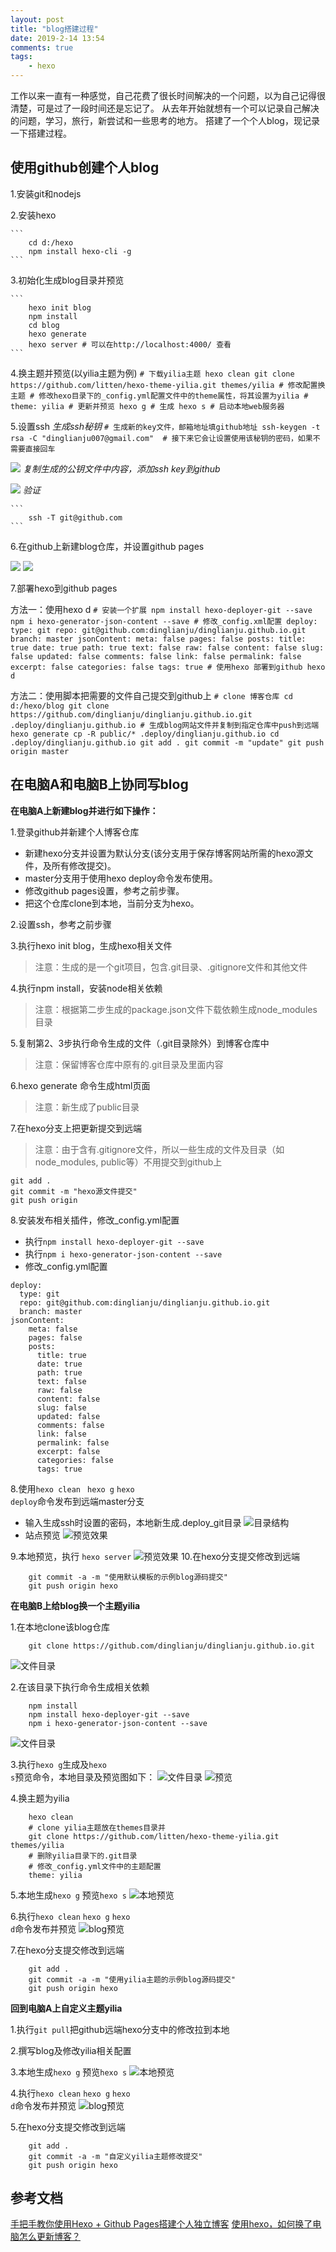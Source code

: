```yaml
---
layout: post
title: "blog搭建过程"
date: 2019-2-14 13:54
comments: true
tags: 
	- hexo
---
```


工作以来一直有一种感觉，自己花费了很长时间解决的一个问题，以为自己记得很清楚，可是过了一段时间还是忘记了。
从去年开始就想有一个可以记录自己解决的问题，学习，旅行，新尝试和一些思考的地方。
搭建了一个个人blog，现记录一下搭建过程。

<!-- more -->

## **使用github创建个人blog**

1.安装git和nodejs

2.安装hexo

	```
		cd d:/hexo
		npm install hexo-cli -g
	```
	
3.初始化生成blog目录并预览

	```
		hexo init blog
		npm install
		cd blog
		hexo generate
		hexo server # 可以在http://localhost:4000/ 查看
	```
	
4.换主题并预览(以yilia主题为例)
	```
		# 下载yilia主题
		hexo clean
		git clone https://github.com/litten/hexo-theme-yilia.git themes/yilia
		# 修改配置换主题
		# 修改hexo目录下的_config.yml配置文件中的theme属性，将其设置为yilia
		# 	theme: yilia
		# 更新并预览
		hexo g # 生成
		hexo s # 启动本地web服务器
	```
	
5.设置ssh
*生成ssh秘钥*
	```
		# 生成新的key文件，邮箱地址填github地址
		ssh-keygen -t rsa -C "dinglianju007@gmail.com" 
		# 接下来它会让设置使用该秘钥的密码，如果不需要直接回车
	```
	
![](/assets/blogImg/20190214/ssh1.png)
*复制生成的公钥文件中内容，添加ssh key到github*
	
![](/assets/blogImg/20190214/ssh2.png)
*验证*
	
	```
		ssh -T git@github.com
	```
	
6.在github上新建blog仓库，并设置github pages

![](/assets/blogImg/20190214/blog1.png)
![](/assets/blogImg/20190214/blog2.png)
	
7.部署hexo到github pages

方法一：使用hexo d
	```
		# 安装一个扩展
		npm install hexo-deployer-git --save
		npm i hexo-generator-json-content --save
		# 修改_config.xml配置
		deploy:
			type: git
			repo: git@github.com:dinglianju/dinglianju.github.io.git
			branch: master
		jsonContent:
		    meta: false
		    pages: false
		    posts:
		      title: true
		      date: true
		      path: true
		      text: false
		      raw: false
		      content: false
		      slug: false
		      updated: false
		      comments: false
		      link: false
		      permalink: false
		      excerpt: false
		      categories: false
		      tags: true
		# 使用hexo 部署到github
		hexo d
	```

方法二：使用脚本把需要的文件自己提交到github上
	```
		# clone 博客仓库
		cd d:/hexo/blog
		git clone https://github.com/dinglianju/dinglianju.github.io.git .deploy/dinglianju.github.io
		# 生成blog网站文件并复制到指定仓库中push到远端
		hexo generate
		cp -R public/* .deploy/dinglianju.github.io
		cd .deploy/dinglianju.github.io
		git add .
		git commit -m "update"
		git push origin master
	```
	
## **在电脑A和电脑B上协同写blog**

**在电脑A上新建blog并进行如下操作：**

1.登录github并新建个人博客仓库
+ 新建hexo分支并设置为默认分支(该分支用于保存博客网站所需的hexo源文件，及所有修改提交)。
+ master分支用于使用hexo deploy命令发布使用。
+ 修改github pages设置，参考之前步骤。
+ 把这个仓库clone到本地，当前分支为hexo。

2.设置ssh，参考之前步骤
	
3.执行hexo init blog，生成hexo相关文件
> 注意：生成的是一个git项目，包含.git目录、.gitignore文件和其他文件

4.执行npm install，安装node相关依赖
> 注意：根据第二步生成的package.json文件下载依赖生成node_modules目录

5.复制第2、3步执行命令生成的文件（.git目录除外）到博客仓库中
> 注意：保留博客仓库中原有的.git目录及里面内容
	
6.hexo generate 命令生成html页面
> 注意：新生成了public目录
	
7.在hexo分支上把更新提交到远端
> 注意：由于含有.gitignore文件，所以一些生成的文件及目录（如node_modules, public等）不用提交到github上

```
git add .
git commit -m "hexo源文件提交"
git push origin
```
	
8.安装发布相关插件，修改_config.yml配置
+ 执行<code>npm install hexo-deployer-git --save</code>
+ 执行<code>npm i hexo-generator-json-content --save</code>
+ 修改_config.yml配置
```
deploy:
  type: git
  repo: git@github.com:dinglianju/dinglianju.github.io.git
  branch: master
jsonContent:
    meta: false
    pages: false
    posts:
      title: true
      date: true
      path: true
      text: false
      raw: false
      content: false
      slug: false
      updated: false
      comments: false
      link: false
      permalink: false
      excerpt: false
      categories: false
      tags: true
```

8.使用<code>hexo clean</code> <code> hexo g</code> <code>hexo deploy</code>命令发布到远端master分支
+ 输入生成ssh时设置的密码，本地新生成.deploy_git目录
![目录结构](/assets/blogImg/20190214/blog3.png)
+ 站点预览
![预览效果](/assets/blogImg/20190214/pre1.png)

9.本地预览，执行 <code>hexo server</code>
![预览效果](/assets/blogImg/20190214/pre3.png)
10.在hexo分支提交修改到远端
```
	git commit -a -m "使用默认模板的示例blog源码提交"
	git push origin hexo
```

**在电脑B上给blog换一个主题yilia**

1.在本地clone该blog仓库
```
	git clone https://github.com/dinglianju/dinglianju.github.io.git
```

![文件目录](/assets/blogImg/20190214/team2.png)

2.在该目录下执行命令生成相关依赖
```
	npm install
	npm install hexo-deployer-git --save
	npm i hexo-generator-json-content --save
```
![文件目录](/assets/blogImg/20190214/team3.png)

3.执行<code>hexo g</code>生成及<code>hexo s</code>预览命令，本地目录及预览图如下：
![文件目录](/assets/blogImg/20190214/team5.png)
![预览](/assets/blogImg/20190214/team6.png)

4.换主题为yilia
```
	hexo clean
	# clone yilia主题放在themes目录并
	git clone https://github.com/litten/hexo-theme-yilia.git themes/yilia
	# 删除yilia目录下的.git目录
	# 修改_config.yml文件中的主题配置
	theme: yilia
```

5.本地生成<code>hexo g</code> 预览<code>hexo s</code>
![本地预览](/assets/blogImg/20190214/team11.png)

6.执行<code>hexo clean</code> <code>hexo g</code> <code>hexo d</code>命令发布并预览
![blog预览](/assets/blogImg/20190214/team12.png)

7.在hexo分支提交修改到远端
```
	git add .
	git commit -a -m "使用yilia主题的示例blog源码提交"
	git push origin hexo
```

**回到电脑A上自定义主题yilia**

1.执行<code>git pull</code>把github远端hexo分支中的修改拉到本地

2.撰写blog及修改yilia相关配置

3.本地生成<code>hexo g</code> 预览<code>hexo s</code>
![本地预览](/assets/blogImg/20190214/team14.png)

4.执行<code>hexo clean</code> <code>hexo g</code> <code>hexo d</code>命令发布并预览
![blog预览](/assets/blogImg/20190214/team15.png)

5.在hexo分支提交修改到远端
```
	git add .
	git commit -a -m "自定义yilia主题修改提交"
	git push origin hexo
```

## **参考文档**
[手把手教你使用Hexo + Github Pages搭建个人独立博客](https://segmentfault.com/a/1190000004947261)
[使用hexo，如何换了电脑怎么更新博客？](https://www.zhihu.com/question/21193762)